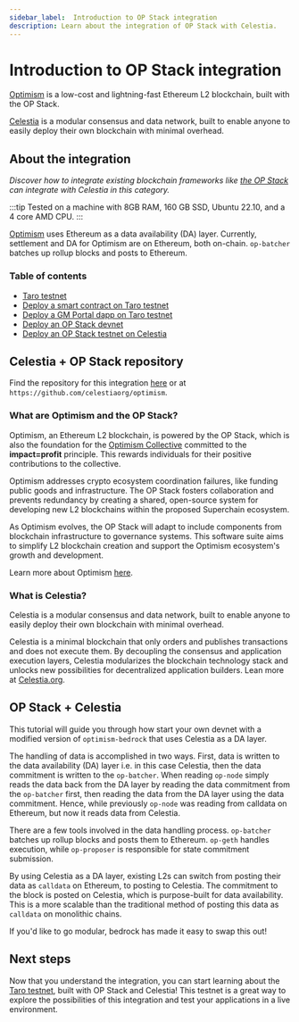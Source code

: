 ```yaml
---
sidebar_label:  Introduction to OP Stack integration
description: Learn about the integration of OP Stack with Celestia.
---
```


# Introduction to OP Stack integration

[Optimism](https://optimism.io) is a low-cost and lightning-fast Ethereum L2 blockchain, built with the OP Stack.

[Celestia](https://celestia.org) is a modular consensus and data network, built to enable anyone to easily
deploy their own blockchain with minimal overhead.

## About the integration

*Discover how to integrate existing blockchain frameworks
like [the OP Stack](https://stack.optimism.io/)
can integrate with Celestia in this category.*

:::tip
Tested on a machine with 8GB RAM, 160 GB SSD,
Ubuntu 22.10, and a 4 core AMD CPU.
:::

[Optimism](https://www.optimism.io/) uses Ethereum as
a data availability (DA) layer. Currently, settlement and DA for
Optimism are on Ethereum, both on-chain. `op-batcher` batches up
rollup blocks and posts to Ethereum.

### Table of contents

* [Taro testnet](../taro-testnet)
* [Deploy a smart contract on Taro testnet](../deploy-on-taro)
* [Deploy a GM Portal dapp on Taro testnet](../gm-portal-taro)
* [Deploy an OP Stack devnet](../optimism-devnet)
* [Deploy an OP Stack testnet on Celestia](../optimism)

## Celestia + OP Stack repository

Find the repository for this integration [here](https://github.com/celestiaorg/optimism/) or at `https://github.com/celestiaorg/optimism`.

### What are Optimism and the OP Stack?

Optimism, an Ethereum L2 blockchain, is powered by the OP Stack, which is also the foundation for the [Optimism Collective](https://app.optimism.io/announcement) committed to the **impact=profit** principle. This rewards individuals for their positive contributions to the collective.

Optimism addresses crypto ecosystem coordination failures, like funding public goods and infrastructure. The OP Stack fosters collaboration and prevents redundancy by creating a shared, open-source system for developing new L2 blockchains within the proposed Superchain ecosystem.

As Optimism evolves, the OP Stack will adapt to include components from blockchain infrastructure to governance systems. This software suite aims to simplify L2 blockchain creation and support the Optimism ecosystem's growth and development.

Learn more about Optimism [here](https://www.optimism.io/).

### What is Celestia?

Celestia is a modular consensus and data network, built to enable anyone to easily deploy their own blockchain with minimal overhead.

Celestia is a minimal blockchain that only orders and publishes transactions and does not execute them. By decoupling the consensus and application execution layers, Celestia modularizes the blockchain technology stack and unlocks new possibilities for decentralized application builders. Lean more at [Celestia.org](https://celestia.org).

## OP Stack + Celestia

This tutorial will guide you through how start your own devnet with a
modified version of `optimism-bedrock` that uses Celestia as a DA layer.

The handling of data is accomplished in two ways. First, data is written
to the data availability (DA) layer i.e. in this case Celestia, then the
data commitment is written to the `op-batcher`. When reading `op-node`
simply reads the data back from the DA layer by reading the
data commitment from the `op-batcher` first, then reading the
data from the DA layer using the data commitment. Hence, while
previously `op-node` was reading from calldata on Ethereum,
but now it reads data from Celestia.

There are a few tools involved in the data handling process. `op-batcher`
batches up rollup blocks and posts them to Ethereum. `op-geth` handles
execution, while `op-proposer` is responsible for state commitment
submission.

By using Celestia as a DA layer, existing L2s can switch from posting
their data as `calldata` on Ethereum, to posting to Celestia.
The commitment to the block is posted on Celestia, which is
purpose-built for data availability. This is a more scalable than
the traditional method of posting this data as `calldata` on monolithic chains.

If you'd like to go modular, bedrock has
made it easy to swap this out!

## Next steps

Now that you understand the integration, you can start learning about the
[Taro testnet](../taro-testnet), built with OP Stack and Celestia! This
testnet is a great way to explore the possibilities of this integration
and test your applications in a live environment.
